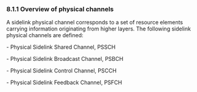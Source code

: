 ### 8.1.1 Overview of physical channels

A sidelink physical channel corresponds to a set of resource elements
carrying information originating from higher layers. The following
sidelink physical channels are defined:

\- Physical Sidelink Shared Channel, PSSCH

\- Physical Sidelink Broadcast Channel, PSBCH

\- Physical Sidelink Control Channel, PSCCH

\- Physical Sidelink Feedback Channel, PSFCH